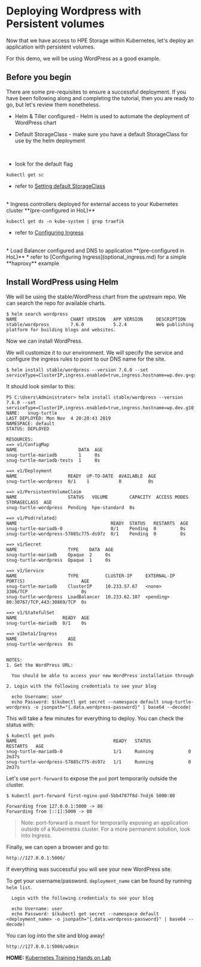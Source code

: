 # Deploying Wordpress with Persistent volumes

Now that we have access to HPE Storage within Kubernetes, let's deploy an application with persistent volumes.

For this demo, we will be using WordPress as a good example.

## Before you begin

There are some pre-requisites to ensure a successful deployment. If you have been following along and completing the tutorial, then you are ready to go, but let's review them nonetheless.

* Helm & Tiller configured - Helm is used to automate the deployment of WordPress chart

* Default StorageClass - make sure you have a default StorageClass for use by the helm deployment
<br/>

  * look for the default flag
  ```
  kubectl get sc
  ```

  * refer to [Setting default StorageClass](default_storageclass.md)
<br/>
* Ingress controllers deployed for external access to your Kubernetes cluster **(pre-configured in HoL)**

  ```
  kubectl get ds -n kube-system | grep traefik
  ```
  * refer to [Configuring Ingress](optional_ingress.md)
<br/>
* Load Balancer configured and DNS to application **(pre-configured in HoL)**
  * refer to [Configuring Ingress](optional_ingress.md) for a simple **haproxy** example


## Install WordPress using Helm
We will be using the stable/WordPress chart from the upstream repo. We can search the repo for available charts.
```
$ helm search wordpress
NAME                    CHART VERSION   APP VERSION     DESCRIPTION
stable/wordpress        7.6.0           5.2.4           Web publishing platform for building blogs and websites.
```

Now we can install WordPress.

We will  customize it to our environment. We will specify the service and configure the ingress rules to point to our DNS name for the site.
```
$ helm install stable/wordpress --version 7.6.0 --set serviceType=ClusterIP,ingress.enabled=true,ingress.hostname=wp.dev.g<group_number>.example.com
```

It should look similar to this:
```
PS C:\Users\Administrator> helm install stable/wordpress --version 7.6.0 --set serviceType=ClusterIP,ingress.enabled=true,ingress.hostname=wp.dev.g10.example.com
NAME:   snug-turtle
LAST DEPLOYED: Mon Nov  4 20:20:43 2019
NAMESPACE: default
STATUS: DEPLOYED

RESOURCES:
==> v1/ConfigMap
NAME                       DATA  AGE
snug-turtle-mariadb        1     0s
snug-turtle-mariadb-tests  1     0s

==> v1/Deployment
NAME                   READY  UP-TO-DATE  AVAILABLE  AGE
snug-turtle-wordpress  0/1    1           0          0s

==> v1/PersistentVolumeClaim
NAME                   STATUS   VOLUME        CAPACITY  ACCESS MODES  STORAGECLASS  AGE
snug-turtle-wordpress  Pending  hpe-standard  0s

==> v1/Pod(related)
NAME                                   READY  STATUS   RESTARTS  AGE
snug-turtle-mariadb-0                  0/1    Pending  0         0s
snug-turtle-wordpress-57885c775-ds97z  0/1    Pending  0         0s

==> v1/Secret
NAME                   TYPE    DATA  AGE
snug-turtle-mariadb    Opaque  2     0s
snug-turtle-wordpress  Opaque  1     0s

==> v1/Service
NAME                   TYPE          CLUSTER-IP     EXTERNAL-IP  PORT(S)                     AGE
snug-turtle-mariadb    ClusterIP     10.233.57.67   <none>       3306/TCP                    0s
snug-turtle-wordpress  LoadBalancer  10.233.62.107  <pending>    80:30767/TCP,443:30869/TCP  0s

==> v1/StatefulSet
NAME                 READY  AGE
snug-turtle-mariadb  0/1    0s

==> v1beta1/Ingress
NAME                   AGE
snug-turtle-wordpress  0s


NOTES:
1. Get the WordPress URL:

  You should be able to access your new WordPress installation through

2. Login with the following credentials to see your blog

  echo Username: user
  echo Password: $(kubectl get secret --namespace default snug-turtle-wordpress -o jsonpath="{.data.wordpress-password}" | base64 --decode)
```  

This will take a few minutes for everything to deploy. You can check the status with:
```
$ kubectl get pods
NAME                                    READY   STATUS              RESTARTS   AGE
snug-turtle-mariadb-0                   1/1     Running             0          2m37s
snug-turtle-wordpress-57885c775-ds97z   1/1     Running             0          2m37s
```

Let's use `port-forward` to expose the `pod` port temporarily outside the cluster.

```
$ kubectl port-forward first-nginx-pod-5bb4787f8d-7ndj6 5000:80

Forwarding from 127.0.0.1:5000 -> 80
Forwarding from [::1]:5000 -> 80
```
>Note: port-forward is meant for temporarily exposing an application outside of a Kubernetes cluster. For a more permanent solution, look into Ingress.

Finally, we can open a browser and go to:
```
http://127.0.0.1:5000/
```

If everything was successful you will see your new WordPress site.

To get your username/password.
```deployment_name``` can be found by running ```helm list```.

```
  Login with the following credentials to see your blog

  echo Username: user
  echo Password: $(kubectl get secret --namespace default <deployment_name> -o jsonpath="{.data.wordpress-password}" | base64 --decode)
```

You can log into the site and blog away!
```
http://127.0.0.1:5000/admin
```


**HOME:** [Kubernetes Training Hands on Lab](https://hpe-storage.github.io/hpe3par-examples/)
